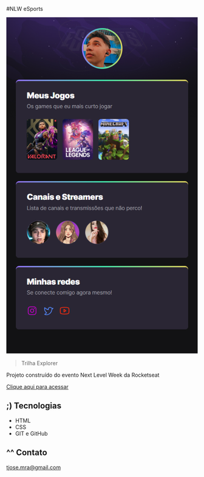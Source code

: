 #NLW eSports

 ![preview](./.github/preview.png)
 
 
 > Trilha Explorer

Projeto construído do evento Next Level Week da Rocketseat

[Clique aqui para acessar](https://thigodev.github.io/nlw-esports-explorer)

## ;)  Tecnologias

- HTML
- CSS
- GIT e GitHub

## ^^ Contato

tjose.mra@gmail.com
